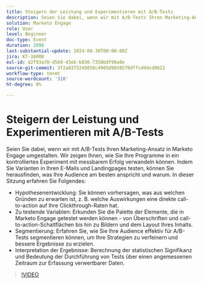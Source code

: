 ```yaml
---
title: Steigern der Leistung und Experimentieren mit A/B-Tests
description: Seien Sie dabei, wenn wir mit A/B-Tests Ihren Marketing-Ansatz in Marketo Engage umgestalten. Wir zeigen Ihnen, wie Sie Ihre Programme in ein kontrolliertes Experiment mit messbarem Erfolg verwandeln können. Indem Sie Varianten in Ihren E-Mails und Landingpages testen, können Sie herausfinden, was Ihre Audience am besten anspricht und warum. In dieser Sitzung erfahren Sie, wie die Hypothesenentwicklung vorhersagt, was Sie erwarten und warum, z. B. die Auswirkungen einer direkten call-to-action auf Ihre Clickthrough-Raten. Variablen zum Testen des Arrays von Elementen, die in Marketo Engage getestet werden können - von Überschriften und call-to-action-Schaltflächen bis hin zu Bildern und dem Layout Ihres Inhalts. Segmentierung Erfahren Sie, wie Sie Ihre Audience effektiv für A/B-Tests segmentieren können, um Ihre Strategien zu verfeinern und bessere Ergebnisse zu erzielen.  Interpretation der Ergebnisse, wie die statistische Signifikanz zu berechnen ist und wie wichtig es ist, Tests für eine angemessene Dauer durchzuführen, um umsetzbare Daten zu sammeln.
solution: Marketo Engage
role: User
level: Beginner
doc-type: Event
duration: 2098
last-substantial-update: 2024-08-30T00:00:00Z
jira: KT-16008
exl-id: d2f93a70-d569-43eb-b836-7358bdf99a0e
source-git-commit: 3f2a8375249858c4905d9058570dffcd4dcd8622
workflow-type: tm+mt
source-wordcount: '310'
ht-degree: 0%

---
```


# Steigern der Leistung und Experimentieren mit A/B-Tests

Seien Sie dabei, wenn wir mit A/B-Tests Ihren Marketing-Ansatz in Marketo Engage umgestalten. Wir zeigen Ihnen, wie Sie Ihre Programme in ein kontrolliertes Experiment mit messbarem Erfolg verwandeln können. Indem Sie Varianten in Ihren E-Mails und Landingpages testen, können Sie herausfinden, was Ihre Audience am besten anspricht und warum. In dieser Sitzung erfahren Sie Folgendes:

* Hypothesenentwicklung: Sie können vorhersagen, was aus welchen Gründen zu erwarten ist, z. B. welche Auswirkungen eine direkte call-to-action auf Ihre Clickthrough-Raten hat.
* Zu testende Variablen: Erkunden Sie die Palette der Elemente, die in Marketo Engage getestet werden können - von Überschriften und call-to-action-Schaltflächen bis hin zu Bildern und dem Layout Ihres Inhalts.
* Segmentierung: Erfahren Sie, wie Sie Ihre Audience effektiv für A/B-Tests segmentieren können, um Ihre Strategien zu verfeinern und bessere Ergebnisse zu erzielen.
* Interpretation der Ergebnisse: Berechnung der statistischen Signifikanz und Bedeutung der Durchführung von Tests über einen angemessenen Zeitraum zur Erfassung verwertbarer Daten.

>[!VIDEO](https://video.tv.adobe.com/v/3432955/?learn=on)
